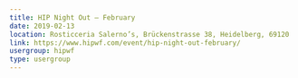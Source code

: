 ```yaml
---
title: HIP Night Out – February
date: 2019-02-13
location: Rosticceria Salerno’s, Brückenstrasse 38, Heidelberg, 69120
link: https://www.hipwf.com/event/hip-night-out-february/
usergroup: hipwf
type: usergroup
---
```

